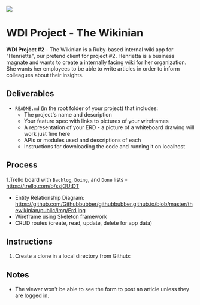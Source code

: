 ![](https://raw.githubusercontent.com/Githubbubber/githubbubber.github.io/master/thewikinian/public/img/thewiki.png)

# WDI Project - The Wikinian

**WDI Project #2** - The Wikinian is a Ruby-based internal wiki app for "Henrietta", 
our pretend client for project #2. Henrietta is a business magnate and wants to create a internally facing wiki for her organization. She wants her employees to be able to write articles in order to inform colleagues about their insights.


## Deliverables

* `README.md` (in the root folder of your project) that includes:
  * The project's name and description
  * Your feature spec with links to pictures of your wireframes
  * A representation of your ERD - a picture of a whiteboard drawing will work
  just fine here
  * APIs or modules used and descriptions of each
  * Instructions for downloading the code and running it on localhost


## Process

1.Trello board with `Backlog`, `Doing`, and `Done` lists
    - https://trello.com/b/ssjQUtDT
- Entity Relationship Diagram: https://github.com/Githubbubber/githubbubber.github.io/blob/master/thewikinian/public/img/Erd.jpg
- Wireframe using Skeleton framework
- CRUD routes (create, read, update, delete for app data)

## Instructions
1. Create a clone in a local directory from Github: 

## Notes
- The viewer won't be able to see the form to post an article unless they are logged in.
